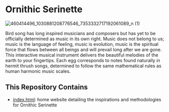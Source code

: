 # Ornithic Serinette
![460414496_1030881208776546_7353332717192061089_n (1)](https://github.com/user-attachments/assets/d458fb8e-c405-4bfd-a480-81039c057062)


Bird song has long inspired musicians and composers but has yet to be officially determined as music in its own right. Music does not belong to us; music is the language of feeling, music is evolution, music is the spiritual force that flows between all beings and will prevail long after we are gone. This interactive musical instrument delivers the beautiful melodies of the earth to your fingertips. Each egg corresponds to notes found naturally in hermit thrush songs, determined to follow the same mathematical rules as human harmonic music scales. 

## This Repository Contains
* [index.html](#index.html): home website detailing the inspirations and methodologies for Ornithic Serinette
